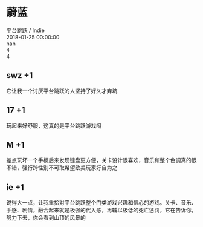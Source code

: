



# 蔚蓝
  
平台跳跃 / Indie  
2018-01-25 00:00:00  
nan  
4  
4
## swz +1


它让我一个讨厌平台跳跃的人坚持了好久才弃坑
## 17 +1


玩起来好舒服，这真的是平台跳跃游戏吗
## M +1


差点玩坏一个手柄后来发现键盘更方便，关卡设计很喜欢，音乐和整个色调真的很不错，强行跨性别不可取希望欧美玩家好自为之
## ie +1


说得大一点，让我重拾对平台跳跃整个门类游戏兴趣和信心的游戏。关卡、音乐、手感、剧情，融合起来就是极强的代入感，再辅以极低的死亡惩罚，它在告诉你，努力下去，你会看到山顶的风景的